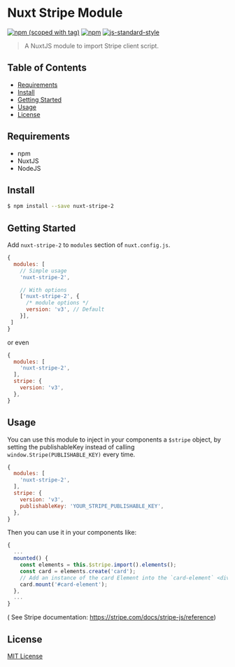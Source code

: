 # Nuxt Stripe Module

[![npm (scoped with tag)](https://img.shields.io/npm/v/nuxt-stripe-2/latest.svg?style=flat-square)](https://npmjs.com/package/nuxt-stripe-2)
[![npm](https://img.shields.io/npm/dt/nuxt-stripe-2.svg?style=flat-square)](https://npmjs.com/package/nuxt-stripe-2)
[![js-standard-style](https://img.shields.io/badge/code_style-standard-brightgreen.svg?style=flat-square)](http://standardjs.com)

> A NuxtJS module to import Stripe client script.

## Table of Contents ##

* [Requirements](#requirements)
* [Install](#install)
* [Getting Started](#getting-started)
* [Usage](#usage)
* [License](#license)

## Requirements

* npm
* NuxtJS
* NodeJS

## Install

```bash
$ npm install --save nuxt-stripe-2
```

## Getting Started

Add `nuxt-stripe-2` to `modules` section of `nuxt.config.js`.
```js
{
  modules: [
    // Simple usage
    'nuxt-stripe-2',

    // With options
    ['nuxt-stripe-2', {
      /* module options */
      version: 'v3', // Default
    }],
 ]
}
```
or even
```js
{
  modules: [
    'nuxt-stripe-2',
  ],
  stripe: {
    version: 'v3',
  },
}
```

## Usage

You can use this module to inject in your components a `$stripe` object, by setting the publishableKey instead of calling `window.Stripe(PUBLISHABLE_KEY)` every time.

```js
{
  modules: [
    'nuxt-stripe-2',
  ],
  stripe: {
    version: 'v3',
    publishableKey: 'YOUR_STRIPE_PUBLISHABLE_KEY',
  },
}
```

Then you can use it in your components like:

```js
{
  ...
  mounted() {
    const elements = this.$stripe.import().elements();
    const card = elements.create('card');
    // Add an instance of the card Element into the `card-element` <div>
    card.mount('#card-element');
  },
  ...
}
```
( See Stripe documentation: https://stripe.com/docs/stripe-js/reference)

## License

[MIT License](./LICENSE)
